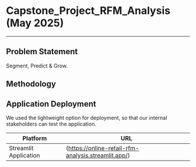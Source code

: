 # Capstone_Project_RFM_Analysis (May 2025)
---

## Problem Statement
Segment, Predict & Grow.


## Methodology



## Application Deployment

We used the lightweight option for deployment, so that our internal stakeholders can test the application.

| Platform                                        | URL                                                    |
|-------------------------------------------------|--------------------------------------------------------|
| Streamlit Application                           | (https://online-retail-rfm-analysis.streamlit.app/)    |

